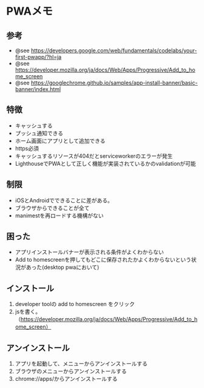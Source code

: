 # PWAメモ

## 参考
+ @see https://developers.google.com/web/fundamentals/codelabs/your-first-pwapp/?hl=ja
+ @see https://developer.mozilla.org/ja/docs/Web/Apps/Progressive/Add_to_home_screen
+ @see https://googlechrome.github.io/samples/app-install-banner/basic-banner/index.html

## 特徴
+ キャッシュする
+ プッシュ通知できる
+ ホーム画面にアプリとして追加できる
+ https必須
+ キャッシュするリソースが404だとserviceworkerのエラーが発生
+ LighthouseでPWAとして正しく機能が実装されているかのvalidationが可能
​
## 制限
+ iOSとAndroidでできることに差がある。
+ ブラウザからできることが全て
+ manimestを再ロードする機構がない

## 困った
+ アプリインストールバナーが表示される条件がよくわからない
+ Add to homescreenを押してもどこに保存されたかよくわからないという状況があった(desktop pwaにおいて)

## インストール
1. developer toolの add to homescreen をクリック
2. jsを書く。（https://developer.mozilla.org/ja/docs/Web/Apps/Progressive/Add_to_home_screen）
​
## アンインストール
1. アプリを起動して、メニューからアンインストールする
2. ブラウザのメニューからアンインストールする
3. chrome://apps/からアンインストールする
​